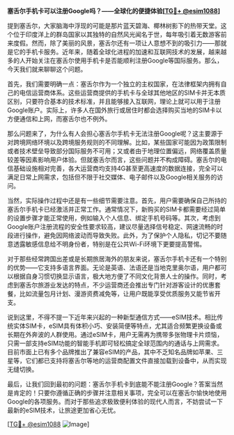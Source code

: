 **塞舌尔手机卡可以注册Google吗？——全球化的便捷体验[[TG💪+ @esim1088](https://t.me/s/esim1088)]**

提到塞舌尔，大家脑海中浮现的可能是那片蓝天碧海、椰林树影下的热带天堂。这个位于印度洋上的群岛国家以其独特的自然风光闻名于世，每年吸引着无数游客前来度假。然而，除了美丽的风景，塞舌尔还有一项让人意想不到的吸引力——那就是它的手机卡服务。近年来，随着全球化进程的加速和互联网技术的发展，越来越多的人开始关注在塞舌尔使用手机卡是否能顺利注册Google等国际服务。那么，今天我们就来聊聊这个问题。

首先，我们需要明确一点：塞舌尔作为一个独立的主权国家，在法律框架内拥有自己的电信运营商体系。这些运营商提供的手机卡与全球其他地区的SIM卡并无本质区别，只要符合基本的技术标准，并且能够接入互联网，理论上就可以用于注册Google账户。实际上，许多人在国外旅行或居住时都会选择购买当地的SIM卡以方便通信和上网，而塞舌尔也不例外。

那么问题来了，为什么有人会担心塞舌尔手机卡无法注册Google呢？这主要源于对跨境网络环境以及跨境服务规则的不同理解。比如，某些国家可能因为政策限制或者技术壁垒导致部分国际服务不可用；又或者由于地理位置偏远，网络覆盖质量较差等因素影响用户体验。但就塞舌尔而言，这些问题并不构成障碍。塞舌尔的电信基础设施相对完善，各大运营商均支持4G甚至更高速度的数据连接，完全可以满足日常上网需求，包括但不限于社交媒体、电子邮件以及Google相关服务的访问。

当然，实际操作过程中还是有一些细节需要注意。首先，用户需要确保自己所持的塞舌尔手机卡已经激活并正常工作。通常情况下，新购买的SIM卡都需要经过简单的设置步骤才能正常使用，例如输入个人信息、绑定手机号码等。其次，考虑到Google账户注册流程的安全性要求较高，建议尽量选择信号稳定、网速流畅的时段进行操作，避免因网络波动而导致失败。此外，为了保护个人隐私，切记不要随意透露敏感信息给不明身份者，特别是在公共Wi-Fi环境下更要提高警惕。

对于那些经常跨国出差或是长期旅居海外的朋友来说，塞舌尔手机卡还有一个特别的优势——它支持多语言界面。无论是英语、法语还是当地克里奥尔语，用户都可以根据自身习惯切换显示语言，极大地方便了不同文化背景人士的操作。同时，考虑到塞舌尔旅游业发达的特点，不少运营商还会推出专门针对游客设计的优惠套餐，比如流量包月计划、漫游资费减免等，让用户既能享受优质服务又能节省开支。

说到这里，不得不提一下近年来兴起的一种新型通信方式——eSIM技术。相比传统实体SIM卡，eSIM具有体积小巧、安装简便等特点，尤其适合频繁更换设备或长期在外奔波的人群使用。通过eSIM卡，用户无需再为携带多张物理卡片烦恼，只需一部支持eSIM功能的智能手机即可轻松搞定全球范围内的通话与上网需求。目前市面上已有多个品牌推出了兼容eSIM的产品，其中不乏知名品牌如苹果、三星等，它们都已支持将塞舌尔等地的运营商配置文件直接加载到设备中，从而实现无缝切换。

最后，让我们回到最初的问题：塞舌尔手机卡到底能不能注册Google？答案当然是肯定的！只要你遵循正确的步骤并注意相关事项，完全可以在塞舌尔愉快地使用Google的各项服务。而对于那些追求极致便利体验的现代人而言，不妨尝试一下最新的eSIM技术，让旅途更加省心无忧。

[[TG💪+ @esim1088](https://t.me/s/esim1088) ![Image](https://i.postimg.cc/4NQfJmqS/Snipaste-2025-05-13-00-14-12.png)]